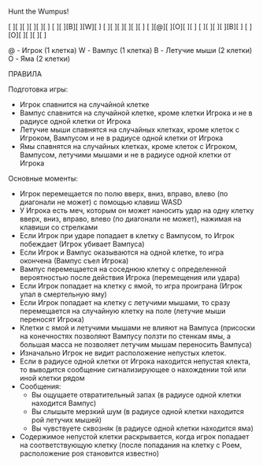 ﻿Hunt the Wumpus!

[ ][ ][ ][ ][ ][ ]
[ ][ ][B][ ][W][ ]
[ ][ ][ ][ ][ ][ ]
[ ][@][ ][O][ ][ ]
[ ][ ][ ][ ][B][ ]
[ ][O][ ][ ][ ][ ]

@ - Игрок (1 клетка)
W - Вампус (1 клетка)
B - Летучие мыши (2 клетки)
O - Яма (2 клетки)

ПРАВИЛА

Подготовка игры:
- Игрок спавнится на случайной клетке
- Вампус спавнится на случайной клетке, кроме клетки Игрока и не в радиусе одной клетки от Игрока
- Летучие мыши спавнятся на случайных клетках, кроме клеток с Игроком, Вампусом и не в радиусе одной клетки от Игрока
- Ямы спавнятся на случайных клетках, кроме клеток с Игроком, Вампусом, летучими мышами и не в радиусе одной клетки от Игрока

Основные моменты:
- Игрок перемещается по полю вверх, вниз, вправо, влево (по диагонали не может) с помощью клавиш WASD
- У Игрока есть меч, которым он может наносить удар на одну клетку вверх, вниз, вправо, влево (по диагонали не может), нажимая на клавиши со стрелками
- Если Игрок при ударе попадает в клетку с Вампусом, то Игрок побеждает (Игрок убивает Вампуса)
- Если Игрок и Вампус оказываются на одной клетке, то игра окончена (Вампус съел Игрока)
- Вампус перемещается на соседнюю клетку с определенной вероятностью после действия Игрока (перемещения или удара)
- Если Игрок попадает на клетку с ямой, то игра проиграна (Игрок упал в смертельную яму)
- Если Игрок попадает на клетку с летучими мышами, то сразу перемещается на случайную клетку на поле (летучие мыши переносят Игрока)
- Клетки с ямой и летучими мышами не влияют на Вампуса (присоски на конечностях позволяют Вампусу ползти по стенкам ямы, а большая масса не позволяет летучим мышам переносить Вампуса)
- Изначально Игрок не видит расположение непустых клеток. 
- Если в радиусе одной клетки от Игрока находится непустая клекта, то выводится сообщение сигнализирующее о нахождении той или иной клетки рядом
- Сообщения:
	- Вы ощущаете отвратительный запах (в радиусе одной клетки находится Вампус)
	- Вы слышыте мерзкий шум (в радиусе одной клетки находится рой летучих мышей)
	- Вы чувствуете сквозняк (в радиусе одной клетки находится яма)
- Содержимое непустой клетки раскрывается, когда игрок попадает на соответствующую клетку (после попадания на клетку с Роем, расположение роя становится известно)
